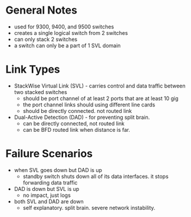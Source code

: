 
# General Notes
- used for 9300, 9400, and 9500 switches
- creates a single logical switch from 2 switches
- can only stack 2 switches
- a switch can only be a part of 1 SVL domain


# Link Types
- StackWise Virtual Link (SVL) - carries control and data traffic between two stacked switches
	- should be port channel of at least 2 ports that are at least 10 gig
	- the port channel links should using different line cards
	- should be directly connected. not routed link
- Dual-Active Detection (DAD) - for preventing split brain. 
	- can be directly connected, not routed link
	- can be BFD routed link when distance is far.


# Failure Scenarios
- when SVL goes down but DAD is up
	- standby switch shuts down all of its data interfaces. it stops forwarding data traffic
- DAD is down but SVL is up
	- no impact, just logs
- both SVL and DAD are down
	- self explanatory. split brain. severe network instability. 




